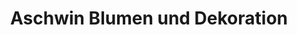---
title: "Aschwin Blumen und Dekoration"
url: /ismaning/aschwin-blumen-und-dekoration/
shop: Blumen
---